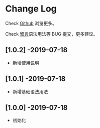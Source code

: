 # Change Log

Check [Github](https://github.com/qq34347476/gsapCodes) 浏览更多。

Check [留言](https://github.com/qq34347476/gsapCodes/issues)语法用法等 BUG 提交，更多建议。

## [1.0.2] -2019-07-18

- 新增使用说明

## [1.0.1] -2019-07-18

- 新增基础语法用法

## [1.0.0] -2019-07-18

- 初始化
